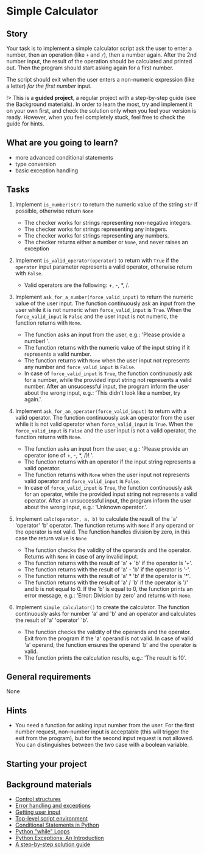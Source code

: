 # Simple Calculator

## Story

Your task is to implement a simple calculator script ask the user
to enter a number, then an operation (like `+` and `/`), then a
number again. After the 2nd number input, the result of the
operation should be calculated and printed out. Then the program
should start asking again for a first number.

The script should exit when the user enters a non-numeric
expression (like a letter) _for the first number_ input.

!> This is a **guided project**, a regular project with a step-by-step guide
   (see the Background materials). In order to learn the most, try and
   implement it on your own first, and check the solution only when you feel
   your version is ready. However, when you feel completely stuck, feel free
   to check the guide for hints.

## What are you going to learn?

- more advanced conditional statements
- type conversion
- basic exception handling

## Tasks

1. Implement `is_number(str)` to return the numeric value of the string `str` if possible, otherwise return `None`
    - The checker works for strings representing non-negative integers.
    - The checker works for strings representing any integers.
    - The checker works for strings representing any numbers.
    - The checker returns either a number or `None`, and never raises an exception

2. Implement `is_valid_operator(operator)` to return with `True` if the `operator` input parameter represents a valid operator, otherwise return with `False`.
    - Valid operators are the following&#58; +, -, *, /.

3. Implement `ask_for_a_number(force_valid_input)` to return the numeric value of the user input. The function continuously ask an input from the user while it is not numeric when `force_valid_input` is `True`. When the `force_valid_input` is `False` and the user input is not numeric, the function returns with `None`.
    - The function asks an input from the user, e.g.&#58; 'Please provide a number! '.
    - The function returns with the numeric value of the input string if it represents a valid number.
    - The function returns with `None` when the user input not represents any number and `force_valid_input` is `False`.
    - In case of `force_valid_input` is `True`, the function continuously ask for a number, while the provided input string not represents a valid number. After an unsuccessful input, the program inform the user about the wrong input, e.g.&#58; 'This didn't look like a number, try again.'.

4. Implement `ask_for_an_operator(force_valid_input)` to return with a valid operator. The function continuously ask an operator from the user while it is not valid operator when `force_valid_input` is `True`. When the `force_valid_input` is `False` and the user input is not a valid operator, the function returns with `None`.
    - The function asks an input from the user, e.g.&#58; 'Please provide an operator (one of +, -, *, /)! '.
    - The function returns with an operator if the input string represents a valid operator.
    - The function returns with `None` when the user input not represents valid operator and `force_valid_input` is `False`.
    - In case of `force_valid_input` is `True`, the function continuously ask for an operator, while the provided input string not represents a valid operator. After an unsuccessful input, the program inform the user about the wrong input, e.g.&#58; 'Unknown operator.'.

5. Implement `calc(operator, a, b)` to calculate the result of the 'a' 'operator' 'b' operator. The function returns with `None` if any operand or the operator is not valid. The function handles division by zero, in this case the return value is `None`
    - The function checks the validity of the operands and the operator. Returns with `None` in case of any invalid input.
    - The function returns with the result of 'a' + 'b' if the operator is '+'.
    - The function returns with the result of 'a' - 'b' if the operator is '-'.
    - The function returns with the result of 'a' \* 'b' if the operator is '\*'.
    - The function returns with the result of 'a' / 'b' if the operator is '/' and b is not equal to 0. If the 'b' is equal to 0, the function prints an error message, e.g.&#58; 'Error&#58; Division by zero' and returns with `None`.

6. Implement `simple_calculator()` to create the calculator. The function continuously asks for number 'a' and 'b' and an operator and calculates the result of 'a' 'operator' 'b'.
    - The function checks the validity of the operands and the operator. Exit from the program if the 'a' operand is not valid. In case of valid 'a' operand, the function ensures the operand 'b' and the operator is valid.
    - The function prints the calculation results, e.g.&#58; 'The result is 10'.

## General requirements

None

## Hints

- You need a function for asking input number from the user. For the first number request, non-number input is acceptable (this will trigger the exit from the program), but for the second input request is not allowed. You can distinguishes between the two case with a boolean variable.

## Starting your project



## Background materials

- <i class="far fa-exclamation"></i> [Control structures](/pages/python/control-structures)
- <i class="far fa-exclamation"></i> [Error handling and exceptions](/pages/python/error-handling-and-exceptions-debugging-logging)
- <i class="far fa-exclamation"></i> [Getting user input](/pages/python/user-input)
- <i class="far fa-exclamation"></i> [Top-level script environment](https://docs.python.org/3/library/__main__.html)
- <i class="far fa-candy-cane"></i> [Conditional Statements in Python](https://realpython.com/python-conditional-statements/)
- <i class="far fa-candy-cane"></i> [Python "while" Loops](https://realpython.com/python-while-loop/)
- <i class="far fa-candy-cane"></i> [Python Exceptions: An Introduction](https://realpython.com/python-exceptions/)
- [A step-by-step solution guide](/pages/python/simple-calculator-step-by-step)

